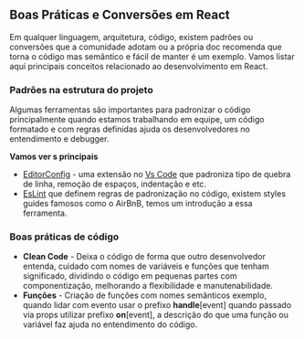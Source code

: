 ## Boas Práticas e Conversões em React

Em qualquer linguagem, arquitetura, código, existem padrões ou conversões que a comunidade adotam ou a própria doc recomenda que torna o código mas semântico e fácil de manter é um exemplo. Vamos listar aqui principais conceitos relacionado ao desenvolvimento em React.


### Padrões na estrutura do projeto

Algumas ferramentas são importantes para padronizar o código principalmente quando estamos trabalhando em equipe, um código formatado e com regras definidas ajuda os desenvolvedores no entendimento e debugger.

**Vamos ver s principais**
- [EditorConfig](https://editorconfig.org/) - uma extensão no [Vs Code](https://code.visualstudio.com/) que padroniza tipo de quebra de linha, remoção de espaços, indentação e etc.
- [EsLint](../../tools/eslint/eslint.md) que definem regras de padronização no código, existem styles guides famosos como o AirBnB, temos um introdução a essa ferramenta.


### Boas práticas de código
- **Clean Code** - Deixa o código de forma que outro desenvolvedor entenda, cuidado com nomes de variáveis e funções que tenham significado, dividindo o código em pequenas partes com componentização, melhorando a flexibilidade e manutenabilidade.
- **Funções** - Criação de funções com nomes semânticos exemplo, quando lidar com evento usar o prefixo **handle**[event] quando passado via props utilizar prefixo **on**[event], a descrição do que uma função ou variável faz ajuda no entendimento do código.